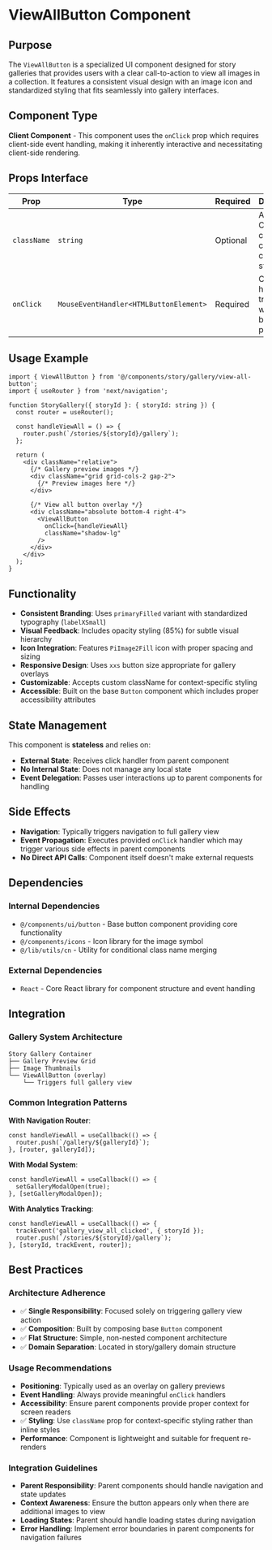 # ViewAllButton Component

## Purpose

The `ViewAllButton` is a specialized UI component designed for story galleries that provides users with a clear call-to-action to view all images in a collection. It features a consistent visual design with an image icon and standardized styling that fits seamlessly into gallery interfaces.

## Component Type

**Client Component** - This component uses the `onClick` prop which requires client-side event handling, making it inherently interactive and necessitating client-side rendering.

## Props Interface

| Prop | Type | Required | Description |
|------|------|----------|-------------|
| `className` | `string` | Optional | Additional CSS classes to customize component styling |
| `onClick` | `MouseEventHandler<HTMLButtonElement>` | Required | Click event handler triggered when the button is pressed |

## Usage Example

```tsx
import { ViewAllButton } from '@/components/story/gallery/view-all-button';
import { useRouter } from 'next/navigation';

function StoryGallery({ storyId }: { storyId: string }) {
  const router = useRouter();

  const handleViewAll = () => {
    router.push(`/stories/${storyId}/gallery`);
  };

  return (
    <div className="relative">
      {/* Gallery preview images */}
      <div className="grid grid-cols-2 gap-2">
        {/* Preview images here */}
      </div>
      
      {/* View all button overlay */}
      <div className="absolute bottom-4 right-4">
        <ViewAllButton 
          onClick={handleViewAll}
          className="shadow-lg"
        />
      </div>
    </div>
  );
}
```

## Functionality

- **Consistent Branding**: Uses `primaryFilled` variant with standardized typography (`labelXSmall`)
- **Visual Feedback**: Includes opacity styling (85%) for subtle visual hierarchy
- **Icon Integration**: Features `PiImage2Fill` icon with proper spacing and sizing
- **Responsive Design**: Uses `xxs` button size appropriate for gallery overlays
- **Customizable**: Accepts custom className for context-specific styling
- **Accessible**: Built on the base `Button` component which includes proper accessibility attributes

## State Management

This component is **stateless** and relies on:
- **External State**: Receives click handler from parent component
- **No Internal State**: Does not manage any local state
- **Event Delegation**: Passes user interactions up to parent components for handling

## Side Effects

- **Navigation**: Typically triggers navigation to full gallery view
- **Event Propagation**: Executes provided `onClick` handler which may trigger various side effects in parent components
- **No Direct API Calls**: Component itself doesn't make external requests

## Dependencies

### Internal Dependencies
- `@/components/ui/button` - Base button component providing core functionality
- `@/components/icons` - Icon library for the image symbol
- `@/lib/utils/cn` - Utility for conditional class name merging

### External Dependencies
- `React` - Core React library for component structure and event handling

## Integration

### Gallery System Architecture
```
Story Gallery Container
├── Gallery Preview Grid
├── Image Thumbnails
└── ViewAllButton (overlay)
    └── Triggers full gallery view
```

### Common Integration Patterns

**With Navigation Router**:
```tsx
const handleViewAll = useCallback(() => {
  router.push(`/gallery/${galleryId}`);
}, [router, galleryId]);
```

**With Modal System**:
```tsx
const handleViewAll = useCallback(() => {
  setGalleryModalOpen(true);
}, [setGalleryModalOpen]);
```

**With Analytics Tracking**:
```tsx
const handleViewAll = useCallback(() => {
  trackEvent('gallery_view_all_clicked', { storyId });
  router.push(`/stories/${storyId}/gallery`);
}, [storyId, trackEvent, router]);
```

## Best Practices

### Architecture Adherence
- ✅ **Single Responsibility**: Focused solely on triggering gallery view action
- ✅ **Composition**: Built by composing base `Button` component
- ✅ **Flat Structure**: Simple, non-nested component architecture
- ✅ **Domain Separation**: Located in story/gallery domain structure

### Usage Recommendations
- **Positioning**: Typically used as an overlay on gallery previews
- **Event Handling**: Always provide meaningful `onClick` handlers
- **Accessibility**: Ensure parent components provide proper context for screen readers
- ✅ **Styling**: Use `className` prop for context-specific styling rather than inline styles
- **Performance**: Component is lightweight and suitable for frequent re-renders

### Integration Guidelines
- **Parent Responsibility**: Parent components should handle navigation and state updates
- **Context Awareness**: Ensure the button appears only when there are additional images to view
- **Loading States**: Parent should handle loading states during navigation
- **Error Handling**: Implement error boundaries in parent components for navigation failures